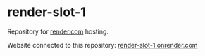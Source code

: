 # render-slot-1

Repository for [render.com](https://render.com) hosting.

Website connected to this repository: [render-slot-1.onrender.com](https://render-slot-1.onrender.com/)


